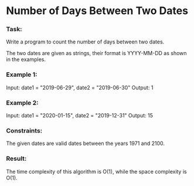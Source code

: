 #  Number of Days Between Two Dates

### Task:

Write a program to count the number of days between two dates.

The two dates are given as strings, their format is YYYY-MM-DD as shown in the examples.

### Example 1:

Input: date1 = "2019-06-29", date2 = "2019-06-30"
Output: 1

### Example 2:

Input: date1 = "2020-01-15", date2 = "2019-12-31"
Output: 15

### Constraints:

The given dates are valid dates between the years 1971 and 2100.

### Result:

The time complexity of this algorithm is O(1), while the space complexity is O(1).